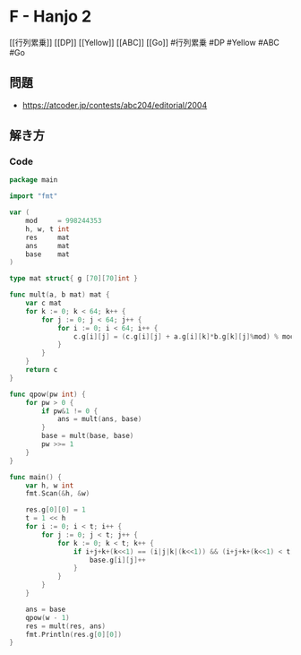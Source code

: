 # F - Hanjo 2
[[行列累乗]] [[DP]] [[Yellow]] [[ABC]] [[Go]]
#行列累乗 #DP #Yellow #ABC #Go 

## 問題
- https://atcoder.jp/contests/abc204/editorial/2004

## 解き方
### Code
```go
package main

import "fmt"

var (
	mod     = 998244353
	h, w, t int
	res     mat
	ans     mat
	base    mat
)

type mat struct{ g [70][70]int }

func mult(a, b mat) mat {
	var c mat
	for k := 0; k < 64; k++ {
		for j := 0; j < 64; j++ {
			for i := 0; i < 64; i++ {
				c.g[i][j] = (c.g[i][j] + a.g[i][k]*b.g[k][j]%mod) % mod
			}
		}
	}
	return c
}

func qpow(pw int) {
	for pw > 0 {
		if pw&1 != 0 {
			ans = mult(ans, base)
		}
		base = mult(base, base)
		pw >>= 1
	}
}

func main() {
	var h, w int
	fmt.Scan(&h, &w)

	res.g[0][0] = 1
	t = 1 << h
	for i := 0; i < t; i++ {
		for j := 0; j < t; j++ {
			for k := 0; k < t; k++ {
				if i+j+k+(k<<1) == (i|j|k|(k<<1)) && (i+j+k+(k<<1) < t) {
					base.g[i][j]++
				}
			}
		}
	}

	ans = base
	qpow(w - 1)
	res = mult(res, ans)
	fmt.Println(res.g[0][0])
}
```